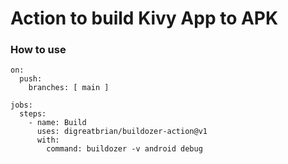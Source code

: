 # Action to build Kivy App to APK

### How to use  
```
on:
  push:
    branches: [ main ]

jobs:
  steps:
    - name: Build
      uses: digreatbrian/buildozer-action@v1
      with:
        command: buildozer -v android debug
```
